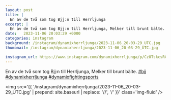 ```yaml
---
layout: post
title: |
  En av de två som tog Bjj:n till Herrljunga
excerpt: |
  En av de två som tog Bjj:n till Herrljunga, Melker till brunt bälte.   
date:   2023-11-06 20:03:29 +0000
categories: instagram
background: /instagram/dynamixherrljunga/2023-11-06_20-03-29_UTC.jpg
thumbnail: /instagram/dynamixherrljunga/2023-11-06_20-03-29_UTC.jpg

instagram_url: https://www.instagram.com/dynamixherrljunga/p/CzUTskcsRCl
---
```

En av de två som tog Bjj:n till Herrljunga, Melker till brunt bälte. [#bjj](https://www.instagram.com/explore/tags/bjj/) [#dynamixherrljunga](https://www.instagram.com/explore/tags/dynamixherrljunga/) [#dynamixfightingsports](https://www.instagram.com/explore/tags/dynamixfightingsports/)



<img src='{{ '/instagram/dynamixherrljunga/2023-11-06_20-03-29_UTC.jpg' | prepend: site.baseurl | replace: '//', '/' }}' class='img-fluid' />
